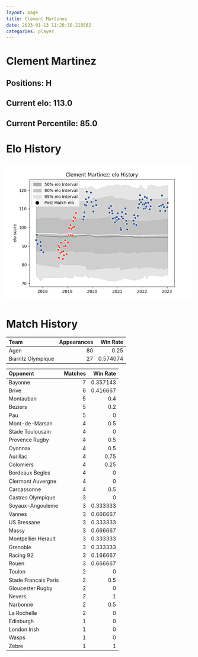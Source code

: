 ```yaml
---  
layout: page  
title: Clement Martinez  
date: 2023-01-13 11:26:10.218562  
categories: player  
---
```

# Clement Martinez

## Positions: H

## Current elo: 113.0

## Current Percentile: 85.0

# Elo History


![elo history](history_ClementMartinez.png)
# Match History


| Team               |   Appearances |   Win Rate |
|:-------------------|--------------:|-----------:|
| Agen               |            80 |   0.25     |
| Biarritz Olympique |            27 |   0.574074 |

| Opponent             |   Matches |   Win Rate |
|:---------------------|----------:|-----------:|
| Bayonne              |         7 |   0.357143 |
| Brive                |         6 |   0.416667 |
| Montauban            |         5 |   0.4      |
| Beziers              |         5 |   0.2      |
| Pau                  |         5 |   0        |
| Mont-de-Marsan       |         4 |   0.5      |
| Stade Toulousain     |         4 |   0        |
| Provence Rugby       |         4 |   0.5      |
| Oyonnax              |         4 |   0.5      |
| Aurillac             |         4 |   0.75     |
| Colomiers            |         4 |   0.25     |
| Bordeaux Begles      |         4 |   0        |
| Clermont Auvergne    |         4 |   0        |
| Carcassonne          |         4 |   0.5      |
| Castres Olympique    |         3 |   0        |
| Soyaux-Angouleme     |         3 |   0.333333 |
| Vannes               |         3 |   0.666667 |
| US Bressane          |         3 |   0.333333 |
| Massy                |         3 |   0.666667 |
| Montpellier Herault  |         3 |   0.333333 |
| Grenoble             |         3 |   0.333333 |
| Racing 92            |         3 |   0.166667 |
| Rouen                |         3 |   0.666667 |
| Toulon               |         2 |   0        |
| Stade Francais Paris |         2 |   0.5      |
| Gloucester Rugby     |         2 |   0        |
| Nevers               |         2 |   1        |
| Narbonne             |         2 |   0.5      |
| La Rochelle          |         2 |   0        |
| Edinburgh            |         1 |   0        |
| London Irish         |         1 |   0        |
| Wasps                |         1 |   0        |
| Zebre                |         1 |   1        |